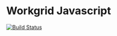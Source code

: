 # Workgrid Javascript

[![Build Status][build_shield_url]][build_url]

<!-- Reference Links -->

[build_shield_url]: https://github.com/Workgrid/workgrid-javascript/workflows/Node%20CI/badge.svg
[build_url]: https://github.com/Workgrid/workgrid-javascript
